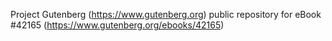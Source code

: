 Project Gutenberg (https://www.gutenberg.org) public repository for eBook #42165 (https://www.gutenberg.org/ebooks/42165)
